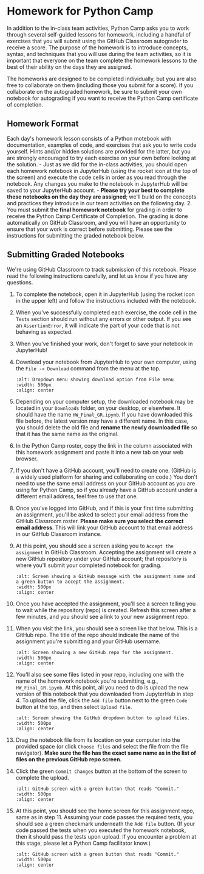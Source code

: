 # Homework for Python Camp

In addition to the in-class team activities, Python Camp asks you to work through several self-guided lessons for homework, including a handful of exercises that you will submit using the GitHub Classroom autograder to receive a score. The purpose of the homework is to introduce concepts, syntax, and techniques that you will use during the team activities, so it is important that everyone on the team complete the homework lessons to the best of their ability on the days they are assigned. 

The homeworks are designed to be completed individually, but you are also free to collaborate on them (including those you submit for a score). If you collaborate on the autograded homework, be sure to submit your own notebook for autograding if you want to receive the Python Camp certificate of completion.

## Homework Format

Each day's homework lesson consists of a Python motebook with documentation, examples of code, and exercises that ask you to write code yourself. Hints and/or hidden solutions are provided for the latter, but you are strongly encouraged to try each exercise on your own before looking at the solution. 
     - Just as we did for the in-class activities, you should open each homework notebook in JupyterHub (using the rocket icon at the top of the screen) and execute the code cells in order as you read through the notebook. Any changes you make to the notebook in JupyterHub will be saved to your JupyterHub account. 
     - **Please try your best to complete these notebooks on the day they are assigned**; we'll build on the concepts and practices they introduce in our team activities on the following day.
  2. You must submit the **final homework notebook** for grading in order to receive the Python Camp Certificate of Completion. The grading is done automatically on GitHub Classroom, and you will have an opportunity to ensure that your work is correct before submitting. Please see the instructions for submitting the graded notebook below. 

## Submitting Graded Notebooks

We're using GitHub Classroom to track submission of this notebook. Please read the following instructions carefully, and let us know if you have any questions.

1. To complete the notebook, open it in JupyterHub (using the rocket icon in the upper left) and follow the instructions included with the notebook. 
2. When you've successfully completed each exercise, the code cell in the `Tests` section should run without any errors or other output. If you see an `AssertionError`, it will indicate the part of your code that is not behaving as expected.
3. When you've finished your work, don't forget to save your notebook in JupyterHub!
4. Download your notebook from JupyterHub to your own computer, using the `File -> Download` command from the menu at the top.

    ````{image} img/homework/download-notebook.png
    :alt: Dropdown menu showing download option from File menu
    :width: 500px
    :align: center
    ````
5. Depending on your computer setup, the downloaded notebook may be located in your `Downloads` folder, on your desktop, or elsewhere. It should have the name `HW_Final_GR.ipynb`. If you have downloaded this file before, the latest version may have a different name. In this case, you should delete the old file and **rename the newly downloaded file** so that it has the same name as the original. 
5. In the Python Camp roster, copy the link in the column associated with this homework assignment and paste it into a new tab on your web browser.
6. If you don't have a GitHub account, you'll need to create one. (GitHub is a widely used platform for sharing and collaborating on code.) You don't need to use the same email address on your GitHub account as you are using for Python Camp, so if you already have a GitHub account under a different email address, feel free to use that one.
7. Once you've logged into GitHub, and if this is your first time submitting an assignment, you'll be asked to select your email address from the GitHub Classroom roster. **Please make sure you select the correct email address**. This will link your GitHub account to that email address in our GitHub Classroom instance. 
8. At this point, you should see a screen asking you to `Accept the assignment` in GitHub Classroom. Accepting the assignment will create a new GitHub repository under your GitHub account; that repository is where you'll submit your completed notebook for grading.

    ````{image} img/homework/accept-assignment.png
    :alt: Screen showing a GitHub message with the assignment name and a green button to accept the assignment.
    :width: 500px
    :align: center
    ````
9. Once you have accepted the assignment, you'll see a screen telling you to wait while the repository (repo) is created. Refresh this screen after a few minutes, and you should see a link to your new assignment repo.
10. When you visit the link, you should see a screen like that below. This is a GitHub repo. The title of the repo should indicate the name of the assignment you're submitting and your GitHub username. 

    ````{image} img/homework/assignment-repo-1.png
    :alt: Screen showing a new GitHub repo for the assignment.
    :width: 500px
    :align: center
    ````
11. You'll also see some files listed in your repo, including one with the name of the homework notebook you're submitting, e.g., `HW_Final_GR.ipynb`. At this point, all you need to do is upload the new version of this notebook that you downloaded from JupyterHub in step 4. To upload the file, click the `Add file` button next to the green `Code` button at the top, and then select `Upload file`.

    ````{image} img/homework/assignment-repo-2.png
    :alt: Screen showing the GitHub dropdown button to upload files.
    :width: 500px
    :align: center
    ````
12. Drag the notebook file from its location on your computer into the provided space (or click `Choose files` and select the file from the file navigator). **Make sure the file has the exact same name as in the list of files on the previous GitHub repo screen.**
13. Click the green `Commit Changes` button at the bottom of the screen to complete the upload.

    ````{image} img/homework/assignment-repo-3.png
    :alt: GitHub screen with a green button that reads "Commit."
    :width: 500px
    :align: center
    ````
14. At this point, you should see the home screen for this assignment repo, same as in step 11. Assuming your code passes the required tests, you should see a green checkmark underneath the `Add file` button. (If your code passed the tests when you executed the homework notebook, then it should pass the tests upon upload. If you encounter a problem at this stage, please let a Python Camp facilitator know.)

    ````{image} img/homework/assignment-repo-4.png
    :alt: GitHub screen with a green button that reads "Commit."
    :width: 500px
    :align: center
    ````
